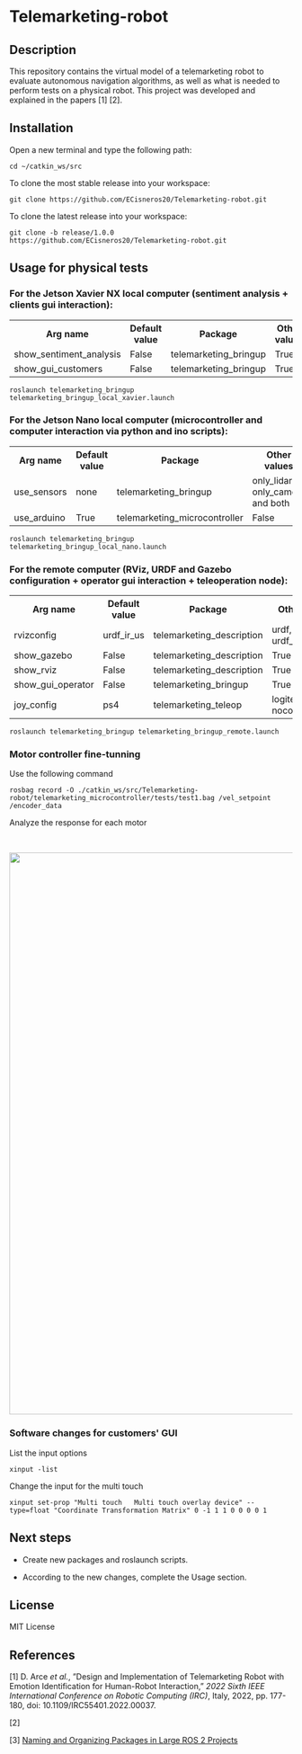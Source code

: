 # Telemarketing-robot

## Description

This repository contains the virtual model of a telemarketing robot to evaluate autonomous navigation algorithms, as well as what is needed to perform tests on a physical robot. This project was developed and explained in the papers [1] [2].

## Installation

Open a new terminal and type the following path:

    cd ~/catkin_ws/src

To clone the most stable release into your workspace:

    git clone https://github.com/ECisneros20/Telemarketing-robot.git

To clone the latest release into your workspace:

    git clone -b release/1.0.0 https://github.com/ECisneros20/Telemarketing-robot.git

## Usage for physical tests

### For the Jetson Xavier NX local computer (sentiment analysis + clients gui interaction):

<table align="center">
  <tr>
    <th>Arg name</th>
    <th>Default value</th>
    <th>Package</th>
    <th>Other values</th>
  </tr>
  <tr>
    <td>show_sentiment_analysis</td>
    <td>False</td>
    <td>telemarketing_bringup</td>
    <td>True</td>
  </tr>
  <tr>
    <td>show_gui_customers</td>
    <td>False</td>
    <td>telemarketing_bringup</td>
    <td>True</td>
  </tr>
</table>

    roslaunch telemarketing_bringup telemarketing_bringup_local_xavier.launch

### For the Jetson Nano local computer (microcontroller and computer interaction via python and ino scripts):

<table align="center">
  <tr>
    <th>Arg name</th>
    <th>Default value</th>
    <th>Package</th>
    <th>Other values</th>
  </tr>
  <tr>
    <td>use_sensors</td>
    <td>none</td>
    <td>telemarketing_bringup</td>
    <td>only_lidar, only_camera and both</td>
  </tr>
  <tr>
    <td>use_arduino</td>
    <td>True</td>
    <td>telemarketing_microcontroller</td>
    <td>False</td>
  </tr>
</table>

    roslaunch telemarketing_bringup telemarketing_bringup_local_nano.launch

### For the remote computer (RViz, URDF and Gazebo configuration + operator gui interaction + teleoperation node):

  <arg name="rvizconfig" default="urdf_ir_us"/>
  <arg name="show_gazebo" default="False"/>
  <arg name="show_rviz" default="False"/>
  <arg name="show_gui_operator" default="False"/>
  <arg name="joy_config" default="ps4"/>


<table align="center">
  <tr>
    <th>Arg name</th>
    <th>Default value</th>
    <th>Package</th>
    <th>Other values</th>
  </tr>
  <tr>
    <td>rvizconfig</td>
    <td>urdf_ir_us</td>
    <td>telemarketing_description</td>
    <td>urdf, urdf_all_sensors</td>
  </tr>
  <tr>
    <td>show_gazebo</td>
    <td>False</td>
    <td>telemarketing_description</td>
    <td>True</td>
  </tr>
  <tr>
    <td>show_rviz</td>
    <td>False</td>
    <td>telemarketing_description</td>
    <td>True</td>
  </tr>
  <tr>
    <td>show_gui_operator</td>
    <td>False</td>
    <td>telemarketing_bringup</td>
    <td>True</td>
  </tr>
  <tr>
    <td>joy_config</td>
    <td>ps4</td>
    <td>telemarketing_teleop</td>
    <td>logitech, ps4-nocontrol</td>
  </tr>
</table>

    roslaunch telemarketing_bringup telemarketing_bringup_remote.launch

### Motor controller fine-tunning

Use the following command

    rosbag record -O ./catkin_ws/src/Telemarketing-robot/telemarketing_microcontroller/tests/test1.bag /vel_setpoint /encoder_data

Analyze the response for each motor

<br/>
<p align="center">
  <img src="https://user-images.githubusercontent.com/88266673/260391956-c1d8686e-5757-42ea-9be7-48fef25caff0.png" width="1000">
</p>

### Software changes for customers' GUI

List the input options

    xinput -list

Change the input for the multi touch

    xinput set-prop "Multi touch   Multi touch overlay device" --type=float "Coordinate Transformation Matrix" 0 -1 1 1 0 0 0 0 1

## Next steps

- Create new packages and roslaunch scripts.

- According to the new changes, complete the Usage section.

## License

MIT License

## References

[1] D. Arce <em>et al.</em>, ”Design and Implementation of Telemarketing Robot with Emotion Identification for Human-Robot Interaction,” <em>2022 Sixth IEEE International Conference on Robotic Computing (IRC)</em>, Italy, 2022, pp. 177-180, doi: 10.1109/IRC55401.2022.00037.

[2] 

[3] <a href = "https://automaticaddison.com/naming-and-organizing-packages-in-large-ros-2-projects/">Naming and Organizing Packages in Large ROS 2 Projects</a>

